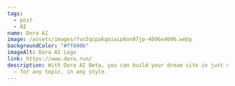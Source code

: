 ```yaml
---
tags:
  - post
  - AI
name: Dora AI
image: /assets/images/fvn5qcpakqoiaip6on07jp-4096x4096.webp
backgroundColor: "#ffd40b"
imageAlt: Dora AI Logo
link: https://www.dora.run/
description: With Dora AI Beta, you can build your dream site in just one prompt
  — for any topic, in any style.
---
```

